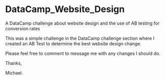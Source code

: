# DataCamp_Website_Design
A DataCamp challenge about website design and the use of AB testing for conversion rates

This was a simple challenge in the DataCamp challenge section where I created an AB Test to determine the best website design change.

Please feel free to comment to message me with any changes I should do.

Thanks,

Michael.
